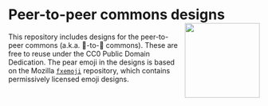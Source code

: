 # Peer-to-peer commons designs <img src="logo/p2pcommons-hex.png" align="right" height="150" />

This repository includes designs for the peer-to-peer commons (a.k.a. :pear:-to-:pear: commons). These are free to reuse under the CC0 Public Domain Dedication. The pear emoji in the designs is based on the Mozilla [`fxemoji`](https://github.com/mozilla/fxemoji) repository, which contains permissively licensed emoji designs.
